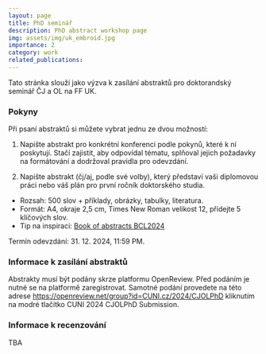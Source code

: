 ```yaml
---
layout: page
title: PhD seminář
description: PhD abstract workshop page
img: assets/img/uk_embroid.jpg
importance: 2
category: work
related_publications: 
---
```


Tato stránka slouží jako výzva k zasílání abstraktů pro doktorandský seminář ČJ a OL na FF UK. 

### Pokyny

Při psaní abstraktů si můžete vybrat jednu ze dvou možností:

1)	Napište abstrakt pro konkrétní konferenci podle pokynů, které k ní poskytují. Stačí zajistit, aby odpovídal tématu, splňoval jejich požadavky na formátování a dodržoval pravidla pro odevzdání.

2)	Napište abstrakt (čj/aj, podle své volby), který představí vaši diplomovou práci nebo váš plán pro první ročník doktorského studia.
-	Rozsah: 500 slov + příklady, obrázky, tabulky, literatura.
-	Formát: A4, okraje 2,5 cm, Times New Roman velikost 12, přidejte 5 klíčových slov.
-	Tip na inspiraci: [Book of abstracts BCL2024](https://bcl2024.ff.cuni.cz/wp-content/uploads/sites/92/2024/09/BCL2024-Book-of-abstracts_240915.pdf)

Termín odevzdání: 31. 12. 2024, 11:59 PM. 

### Informace k zasílání abstraktů 

Abstrakty musí být podány skrze platformu OpenReview. Před podáním je nutné se na platformě zaregistrovat. Samotné podání provedete na této adrese https://openreview.net/group?id=CUNI.cz/2024/CJOLPhD  kliknutím na modré tlačítko CUNI 2024 CJOLPhD Submission. 

### Informace k recenzování 
TBA

